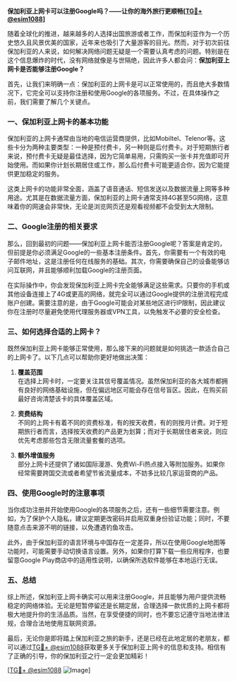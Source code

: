 **保加利亚上网卡可以注册Google吗？——让你的海外旅行更顺畅[[TG💪+ @esim1088](https://t.me/s/esim1088)]**

随着全球化的推进，越来越多的人选择出国旅游或者工作，而保加利亚作为一个历史悠久且风景优美的国家，近年来也吸引了大量游客的目光。然而，对于初次前往保加利亚的人来说，如何解决网络问题无疑是一个需要认真考虑的问题。特别是在这个信息爆炸的时代，没有网络就像是与世隔绝，因此许多人都会问：**保加利亚上网卡是否能够注册Google？**

首先，让我们来明确一点：保加利亚的上网卡是可以正常使用的，而且绝大多数情况下，它完全可以支持你注册和使用Google的各项服务。不过，在具体操作之前，我们需要了解几个关键点。

### 一、保加利亚上网卡的基本功能

保加利亚的上网卡通常由当地的电信运营商提供，比如Mobiltel、Telenor等。这些卡分为两种主要类型：一种是预付费卡，另一种则是后付费卡。对于短期旅行者来说，预付费卡无疑是最佳选择，因为它简单易用，只需购买一张卡并充值即可开始使用。而如果你计划长期居住或工作，那么后付费卡可能更适合你，因为它能提供更加稳定的服务。

这类上网卡的功能非常全面，涵盖了语音通话、短信发送以及数据流量上网等多种用途。尤其是在数据流量方面，保加利亚的上网卡通常支持4G甚至5G网络，这意味着你的网速会非常快，无论是浏览网页还是观看视频都不会受到太大限制。

### 二、Google注册的相关要求

那么，回到最初的问题——保加利亚上网卡能否注册Google呢？答案是肯定的，但前提是你必须满足Google的一些基本注册条件。首先，你需要有一个有效的电子邮件地址，这是注册任何在线服务的基础。其次，你需要确保自己的设备能够访问互联网，并且能够顺利加载Google的注册页面。

在实际操作中，你会发现保加利亚上网卡完全能够满足这些需求。只要你的手机或其他设备连接上了4G或更高的网络，就完全可以通过Google提供的注册流程完成账户创建。需要注意的是，由于Google可能会对某些地区进行IP限制，因此建议你在注册时尽量避免使用代理服务器或VPN工具，以免触发不必要的安全检查。

### 三、如何选择合适的上网卡？

既然保加利亚上网卡能够正常使用，那么接下来的问题就是如何挑选一款适合自己的上网卡了。以下几点可以帮助你更好地做出决策：

1. **覆盖范围**  
   在选择上网卡时，一定要关注其信号覆盖情况。虽然保加利亚的各大城市都拥有良好的网络基础设施，但在偏远地区可能会存在信号盲区。因此，在购买前最好咨询清楚该卡的具体覆盖区域。

2. **资费结构**  
   不同的上网卡有着不同的资费标准，有的按天收费，有的则按月计费。对于短期旅行者而言，选择按天收费的产品更为划算；而对于长期居住者来说，则应优先考虑那些包含无限流量套餐的选项。

3. **额外增值服务**  
   部分上网卡还提供了诸如国际漫游、免费Wi-Fi热点接入等附加服务。如果你经常需要跨国交流或者希望节省流量成本，不妨多比较几家运营商的产品。

### 四、使用Google时的注意事项

当你成功注册并开始使用Google的各项服务之后，还有一些细节需要注意。例如，为了保护个人隐私，建议定期更改密码并启用双重身份验证功能；同时，不要随意点击来源不明的链接，以免遭遇钓鱼攻击。

此外，由于保加利亚的语言环境与中国存在一定差异，所以在使用Google地图等功能时，可能需要手动切换语言设置。另外，如果你打算下载一些应用程序，也要留意Google Play商店中的适用性说明，以确保所选软件能够在本地运行无误。

### 五、总结

综上所述，保加利亚上网卡确实可以用来注册Google，并且能够为用户提供流畅稳定的网络体验。无论是短暂停留还是长期定居，合理选择一款优质的上网卡都将极大地提升你的生活品质。当然，在享受便捷的同时，也不要忘记遵守当地法律法规，合理合法地使用互联网资源。

最后，无论你是即将踏上保加利亚之旅的新手，还是已经在此地定居的老朋友，都可以通过[TG💪+ @esim1088](https://t.me/s/esim1088)获取更多关于保加利亚上网卡的信息和支持。相信有了正确的引导，你的保加利亚之行一定会更加精彩！

[[TG💪+ @esim1088](https://t.me/s/esim1088) ![Image](https://i.postimg.cc/4NQfJmqS/Snipaste-2025-05-13-00-14-12.png)]